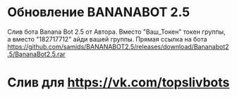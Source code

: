 # Обновление BANANABOT 2.5
Слив бота Banana Bot 2.5 от Автора.
Вместо "Ваш_Токен" токен группы, а вместо "182717712" айди вашей группы.
Прямая ссылка на бота https://github.com/samids/BANANABOT2.5/releases/download/Bananabot2.5/BananaBot2.5.rar
# Слив для https://vk.com/topslivbots
